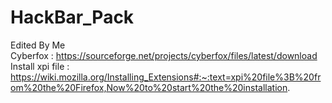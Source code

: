 # HackBar_Pack
Edited By Me <br>
Cyberfox : https://sourceforge.net/projects/cyberfox/files/latest/download <br>
Install xpi file : https://wiki.mozilla.org/Installing_Extensions#:~:text=xpi%20file%3B%20from%20the%20Firefox,Now%20to%20start%20the%20installation.
